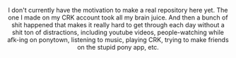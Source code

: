 <p align="center">I don't currently have the motivation to make a real repository here yet. The one I made on my CRK account took all my brain juice. And then a bunch of shit happened that makes it really hard to get through each day without a shit ton of distractions, including youtube videos, people-watching while afk-ing on ponytown, listening to music, playing CRK, trying to make friends on the stupid pony app, etc.</p>
